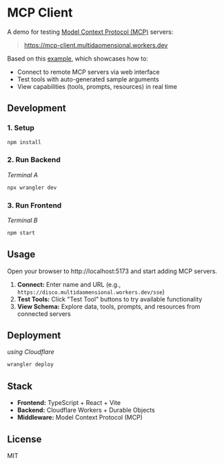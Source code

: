 # MCP Client

A demo for testing [Model Context Protocol (MCP)](https://spec.modelcontextprotocol.io/) servers:

> https://mcp-client.multidaomensional.workers.dev

Based on this [example](https://github.com/cloudflare/ai/tree/main/demos/mcp-client), which showcases how to:

- Connect to remote MCP servers via web interface
- Test tools with auto-generated sample arguments
- View capabilities (tools, prompts, resources) in real time

## Development

### 1. Setup

```bash
npm install
```

### 2. Run Backend

_Terminal A_

```bash
npx wrangler dev
```

### 3. Run Frontend

_Terminal B_

```bash
npm start
```

## Usage

Open your browser to http://localhost:5173 and start adding MCP servers.

1. **Connect:** Enter name and URL (e.g., `https://disco.multidaomensional.workers.dev/sse`)
2. **Test Tools:** Click "Test Tool" buttons to try available functionality
3. **View Schema:** Explore data, tools, prompts, and resources from connected servers

## Deployment

_using Cloudflare_

```bash
wrangler deploy
```

## Stack

- **Frontend:** TypeScript + React + Vite
- **Backend:** Cloudflare Workers + Durable Objects
- **Middleware:** Model Context Protocol (MCP)

## License

MIT
